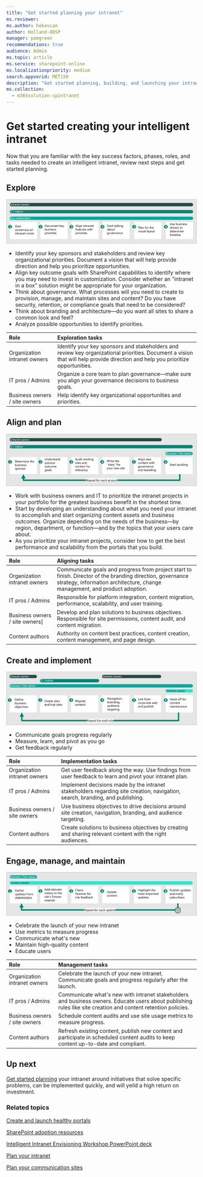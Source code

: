 ```yaml
---
title: "Get started planning your intranet"
ms.reviewer: 
ms.author: hokavian
author: Holland-ODSP
manager: pamgreen
recommendations: true
audience: Admin
ms.topic: article
ms.service: sharepoint-online
ms.localizationpriority: medium
search.appverid: MET150
description: "Get started planning, building, and launching your intranet"
ms.collection: 
  - m365solution-spintranet
---
```


# Get started creating your intelligent intranet

Now that you are familiar with the key success factors, phases, roles, and tasks needed to create an intelligent intranet, review next steps and get started planning.

## Explore

![Image of the exploration process for creating an intranet](media/IntranetEnvision.png)

- Identify your key sponsors and stakeholders and review key organizational priorities. Document a vision that will help provide direction and help you prioritize opportunities.
- Align key outcome goals with SharePoint capabilities to identify where you may need to invest in customization. Consider whether an “intranet in a box” solution might be appropriate for your organization.
- Think about governance. What processes will you need to create to provision, manage, and maintain sites and content? Do you have security, retention, or compliance goals that need to be considered?
- Think about branding and architecture—do you want all sites to share a common look and feel?
- Analyze possible opportunities to identify priorities.

| Role                 |Exploration tasks            |                 
| :------------------- | :------------------- |
|Organization intranet owners| Identify your key sponsors and stakeholders and review key organizational priorities. Document a vision that will help provide direction and help you prioritize opportunities.| 
|IT pros / Admins| Organize a core team to plan governance—make sure you align your governance decisions to business goals.| 
|Business owners / site owners| Help identify key organizational opportunities and priorities.|

## Align and plan

![Image of the planning process for creating an intranet](media/IntranetPlan.png)

- Work with business owners and IT to prioritize the intranet projects in your portfolio for the greatest business benefit in the shortest time.
- Start by developing an understanding about what you need your intranet to accomplish and start organizing content assets and business outcomes. Organize depending on the needs of the business—by region, department, or function—and by the topics that your users care about.
- As you prioritize your intranet projects, consider how to get the best performance and scalability from the portals that you build.

| Role                 |Aligning tasks           |                
| :------------------- | :------------------- |
|Organization intranet owners| Communicate goals and progress from project start to finish. Director of the branding direction, governance strategy, information architecture, change management, and product adoption.| 
|IT pros / Admins| Responsible for platform integration, content migration, performance, scalability, and user training. | 
|Business owners / site owners]| Develop and plan solutions to business objectives. Responsible for site permissions, content audit, and content migration. | 
| Content authors| Authority on content best practices, content creation, content management, and page design.|

## Create and implement

![Image of the building process for creating an intranet](media/IntranetBuild.png)

- Communicate goals progress regularly
- Measure, learn, and pivot as you go
- Get feedback regularly

| Role                 |Implementation tasks           |                
| :------------------- | :------------------- |
|Organization intranet owners | Get user feedback along the way. Use findings from user feedback to learn and pivot your intranet plan. | 
|IT pros / Admins| Implement decisions made by the intranet stakeholders regarding site creation, navigation, search, branding, and publishing. | 
|Business owners / site owners|  Use business objectives to drive decisions around site creation, navigation, branding, and audience targeting. | 
|Content authors| Create solutions to business objectives by creating and sharing relevant content with the right audiences. |

## Engage, manage, and maintain

![Image of the managing process for an intranet](media/IntranetManage.png)

- Celebrate the launch of your new intranet
- Use metrics to measure progress
- Communicate what's new
- Maintain high-quality content
- Educate users

| Role                 |Management tasks          |             
| :------------------- | :------------------- |
| Organization intranet owners | Celebrate the launch of your new intranet. Communicate goals and progress regularly after the launch. | 
| IT pros / Admins|Communicate what's new with intranet stakeholders and business owners. Educate users about publishing rules like site creation and content retention policies.|
| Business owners / site owners | Schedule content audits and use site usage metrics to measure progress. | 
| Content authors|Refresh existing content, publish new content and participate in scheduled content audits to keep content up-to-date and compliant.|

## Up next

[Get started planning](plan-intranet.md) your intranet around initiatives that solve specific problems, can be implemented quickly, and will yeild a high return on investment. 


### Related topics

[Create and launch healthy portals](/sharepoint/portal-health)

[SharePoint adoption resources](https://resources.techcommunity.microsoft.com/resources/sharepoint-adoption/#tips-campaign)

[Intelligent Intranet Envisioning Workshop PowerPoint deck](https://resources.techcommunity.microsoft.com/link/sharepoint-envisioning-workshop-concept/)

[Plan your intranet](./plan-intranet.md)

[Plan your communication sites](https://support.office.com/article/plan-your-sharepoint-site-get-started-35d9adfe-d5cc-462f-a63a-bae7f2529182?ui=en-US&rs=en-US&ad=US)
